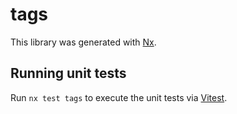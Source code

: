 # tags

This library was generated with [Nx](https://nx.dev).

## Running unit tests

Run `nx test tags` to execute the unit tests via [Vitest](https://vitest.dev/).
